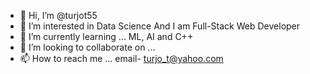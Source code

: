 - 👋 Hi, I’m @turjot55
- 👀 I’m interested in Data Science And I am Full-Stack Web Developer
- 🌱 I’m currently learning ... ML, AI and C++
- 💞️ I’m looking to collaborate on ...
- 📫 How to reach me ... email- turjo_t@yahoo.com

<!---
turjot55/turjot55 is a ✨ special ✨ repository because its `README.md` (this file) appears on your GitHub profile.
You can click the Preview link to take a look at your changes.
--->
